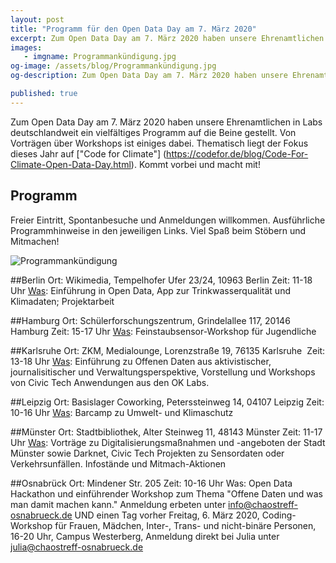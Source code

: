 ```yaml
---
layout: post
title: "Programm für den Open Data Day am 7. März 2020"
excerpt: Zum Open Data Day am 7. März 2020 haben unsere Ehrenamtlichen in Labs deutschlandweit ein vielfältiges Programm auf die Beine gestellt. Von Vorträgen über Workshops ist einiges dabei. Thematisch liegt der Fokus dieses Jahr auf "Code for Climate". Kommt vorbei und macht mit!
images:
   - imgname: Programmankündigung.jpg
og-image: /assets/blog/Programmankündigung.jpg
og-description: Zum Open Data Day am 7. März 2020 haben unsere Ehrenamtlichen in Labs deutschlandweit ein vielfältiges Programm auf die Beine gestellt. Von Vorträgen über Workshops ist einiges dabei.

published: true
---
```

Zum Open Data Day am 7. März 2020 haben unsere Ehrenamtlichen in Labs deutschlandweit ein vielfältiges Programm auf die Beine gestellt. Von Vorträgen über Workshops ist einiges dabei. Thematisch liegt der Fokus dieses Jahr auf ["Code for Climate"] (https://codefor.de/blog/Code-For-Climate-Open-Data-Day.html). Kommt vorbei und macht mit!

## Programm

Freier Eintritt, Spontanbesuche und Anmeldungen willkommen. Ausführliche Programmhinweise in den jeweiligen Links. Viel Spaß beim Stöbern und Mitmachen!

![Programmankündigung](/assets/blog/Programmankündigung.jpg)

##Berlin
Ort: Wikimedia, Tempelhofer Ufer 23/24, 10963 Berlin
Zeit: 11-18 Uhr
[Was](https://www.meetup.com/de-DE/OK-Lab-Berlin/events/268782634/): Einführung in Open Data, App zur Trinkwasserqualität und Klimadaten; Projektarbeit 

##Hamburg
Ort: Schülerforschungszentrum, Grindelallee 117, 20146 Hamburg
Zeit: 15-17 Uhr 
[Was](https://sfz-hamburg.de/mitmachen/detail/64-feinstaubsensor-workshop.html): Feinstaubsensor-Workshop für Jugendliche

##Karlsruhe
Ort: ZKM, Medialounge, Lorenzstraße 19, 76135 Karlsruhe 
Zeit: 13-18 Uhr
[Was](https://ok-lab-karlsruhe.de/projekte/odd/): Einführung zu Offenen Daten aus aktivistischer, journalisitischer und Verwaltungsperspektive, Vorstellung und Workshops von Civic Tech Anwendungen aus den OK Labs.

##Leipzig
Ort: Basislager Coworking, Peterssteinweg 14, 04107 Leipzig
Zeit: 10-16 Uhr
[Was](https://www.meetup.com/de-DE/OK-Lab-Leipzig/events/268832194/): Barcamp zu Umwelt- und Klimaschutz

##Münster
Ort: Stadtbibliothek, Alter Steinweg 11, 48143 Münster
Zeit: 11-17 Uhr
[Was](https://codeformuenster.org/opendataday/): Vorträge zu Digitalisierungsmaßnahmen und -angeboten der Stadt Münster sowie Darknet, Civic Tech Projekten zu Sensordaten oder Verkehrsunfällen. Infostände und Mitmach-Aktionen

##Osnabrück
Ort: Mindener Str. 205
Zeit: 10-16 Uhr
Was: Open Data Hackathon und einführender Workshop zum Thema "Offene Daten und was man damit machen kann." Anmeldung erbeten unter info@chaostreff-osnabrueck.de
UND einen Tag vorher
Freitag, 6. März 2020, Coding-Workshop für Frauen, Mädchen, Inter-, Trans- und nicht-binäre Personen, 16-20 Uhr, Campus Westerberg, Anmeldung direkt bei Julia unter julia@chaostreff-osnabrueck.de
